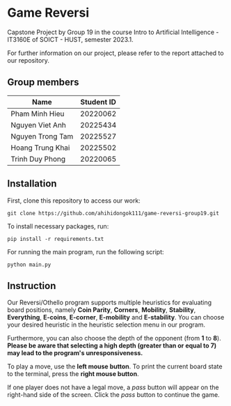 # Game Reversi
Capstone Project by Group 19 in the course Intro to Artificial Intelligence - IT3160E of SOICT - HUST, semester 2023.1.

For further information on our project, please refer to the report attached to our repository.

## Group members

|       Name       | Student ID|
| ---------------- | --------- |
| Pham Minh Hieu   | 20220062  |
| Nguyen Viet Anh  | 20225434  |
| Nguyen Trong Tam | 20225527  |
| Hoang Trung Khai | 20225502  |
| Trinh Duy Phong  | 20220065  |

## Installation
First, clone this repository to access our work:
```
git clone https://github.com/ahihidongok111/game-reversi-group19.git
```
To install necessary packages, run:
```
pip install -r requirements.txt
```
For running the main program, run the following script:
```
python main.py
```

## Instruction
Our Reversi/Othello program supports multiple heuristics for evaluating board positions, namely **Coin Parity**, **Corners**, **Mobility**, **Stability**, **Everything**, **E-coins**, **E-corner**, **E-mobility** and **E-stability**. You can choose your desired heuristic in the heuristic selection menu in our program.

Furthermore, you can also choose the depth of the opponent (from **1** to **8**). **Please be aware that selecting a high depth (greater than or equal to 7) may lead to the program's unresponsiveness.**

To play a move, use the **left mouse button**. To print the current board state to the terminal, press the **right mouse button**.

If one player does not have a legal move, a _pass_ button will appear on the right-hand side of the screen. Click the _pass_ button to continue the game.
